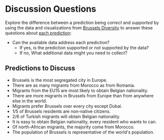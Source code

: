 # Discussion Questions

Explore the difference between a prediction being _correct_ and _supported_ by using the data and visualizations from [Brussels Diversity](https://brussels-diversity.jetpack.ai/) to answer these questions about [each prediction](#predictions-to-discuss):

- Can the available data address each prediction?
  - If yes, is the prediction supported or not supported by the data?
  - If no, What additional data might you need to collect?

## Predictions to Discuss

- Brussels is the most segregated city in Europe.
- There are as many migrants from Morocco as from Romania.
- Migrants from the EU15 are most likely to obtain Belgian nationality.
- There are more migrants in Brussels from Europe than from anywhere else in the world.
- Migrants prefer Brussels over every city except Dubai.
- 1/5 of Brussels residents are non-native citizens.
- 2/6 of Turkish migrants will obtain Belgian nationality.
- It is easy to obtain Belgian nationality, every resident who wants to can.
- Of north-African migrants, the majority come from Morocco.
- The population of Brussels is representative of the world's population.

